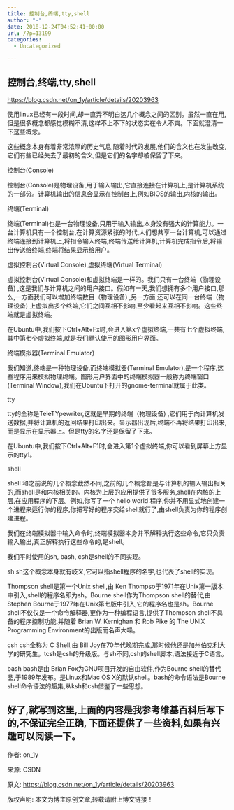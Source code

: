 ```yaml
---
title: 控制台,终端,tty,shell
author: "-"
date: 2018-12-24T04:52:41+00:00
url: /?p=13199
categories:
  - Uncategorized

---
```

## 控制台,终端,tty,shell
https://blog.csdn.net/on_1y/article/details/20203963

使用linux已经有一段时间,却一直弄不明白这几个概念之间的区别。虽然一直在用,但是很多概念都感觉模糊不清,这样不上不下的状态实在令人不爽。下面就澄清一下这些概念。

这些概念本身有着非常浓厚的历史气息,随着时代的发展,他们的含义也在发生改变,它们有些已经失去了最初的含义,但是它们的名字却被保留了下来。

控制台(Console)
  
控制台(Console)是物理设备,用于输入输出,它直接连接在计算机上,是计算机系统的一部分。计算机输出的信息会显示在控制台上,例如BIOS的输出,内核的输出。

终端(Terminal)
  
终端(Terminal)也是一台物理设备,只用于输入输出,本身没有强大的计算能力。一台计算机只有一个控制台,在计算资源紧张的时代,人们想共享一台计算机,可以通过终端连接到计算机上,将指令输入终端,终端传送给计算机,计算机完成指令后,将输出传送给终端,终端将结果显示给用户。

虚拟控制台(Virtual Console),虚拟终端(Virtual Terminal)
  
虚拟控制台(Virtual Console)和虚拟终端是一样的。我们只有一台终端（物理设备) ,这是我们与计算机之间的用户接口。假如有一天,我们想拥有多个用户接口,那么,一方面我们可以增加终端数目（物理设备) ,另一方面,还可以在同一台终端（物理设备) 上虚拟出多个终端,它们之间互相不影响,至少看起来互相不影响。这些终端就是虚拟终端。

在Ubuntu中,我们按下Ctrl+Alt+Fx时,会进入第x个虚拟终端,一共有七个虚拟终端,其中第七个虚拟终端,就是我们默认使用的图形用户界面。

终端模拟器(Terminal Emulator)
  
我们知道,终端是一种物理设备,而终端模拟器(Terminal Emulator),是一个程序,这些程序用来模拟物理终端。图形用户界面中的终端模拟器一般称为终端窗口(Terminal Window),我们在Ubuntu下打开的gnome-terminal就属于此类。

tty
  
tty的全称是TeleTYpewriter,这就是早期的终端（物理设备) ,它们用于向计算机发送数据,并将计算机的返回结果打印出来。显示器出现后,终端不再将结果打印出来,而是显示在显示器上。但是tty的名字还是保留了下来。

在Ubuntu中,我们按下Ctrl+Alt+F1时,会进入第1个虚拟终端,你可以看到屏幕上方显示的tty1。

shell
  
shell 和之前说的几个概念截然不同,之前的几个概念都是与计算机的输入输出相关的,而shell是和内核相关的。内核为上层的应用提供了很多服务,shell在内核的上层,在应用程序的下层。例如,你写了一个 hello world 程序,你并不用显式地创建一个进程来运行你的程序,你把写好的程序交给shell就行了,由shell负责为你的程序创建进程。

我们在终端模拟器中输入命令时,终端模拟器本身并不解释执行这些命令,它只负责输入输出,真正解释执行这些命令的,是shell。

我们平时使用的sh, bash, csh是shell的不同实现。

sh sh这个概念本身就有岐义,它可以指shell程序的名字,也代表了shell的实现。

Thompson shell是第一个Unix shell,由 Ken Thompso于1971年在Unix第一版本中引入,shell的程序名即为sh。Bourne shell作为Thompson shell的替代,由 Stephen Bourne于1977年在Unix第七版中引入,它的程序名也是sh。Bourne shell不仅仅是一个命令解释器,更作为一种编程语言,提供了Thompson shell不具备的程序控制功能,并随着 Brian W. Kernighan 和 Rob Pike 的 The UNIX Programming Environment的出版而名声大噪。

csh csh全称为 C Shell,由 Bill Joy在70年代晚期完成,那时候他还是加州伯克利大学的研究生。tcsh是csh的升级版。与sh不同,csh的shell脚本,语法接近于C语言。

bash bash是由 Brian Fox为GNU项目开发的自由软件,作为Bourne shell的替代品,于1989年发布。是Linux和Mac OS X的默认shell。bash的命令语法是Bourne shell命令语法的超集,从ksh和csh借鉴了一些思想。

## 好了,就写到这里,上面的内容是我参考维基百科后写下的,不保证完全正确, 下面还提供了一些资料,如果有兴趣可以阅读一下。

作者: on_1y
  
来源: CSDN
  
原文: https://blog.csdn.net/on_1y/article/details/20203963
  
版权声明: 本文为博主原创文章,转载请附上博文链接！